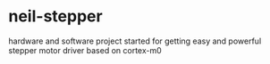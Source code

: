 # neil-stepper
hardware and software project started for getting easy and powerful stepper motor driver based on cortex-m0
